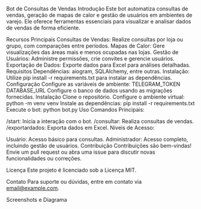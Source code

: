 Bot de Consultas de Vendas
Introdução
Este bot automatiza consultas de vendas, geração de mapas de calor e gestão de usuários em ambientes de varejo. Ele oferece ferramentas essenciais para visualizar e analisar dados de vendas de forma eficiente.

Recursos Principais
Consultas de Vendas: Realize consultas por loja ou grupo, com comparações entre períodos.
Mapas de Calor: Gere visualizações das áreas mais e menos ocupadas nas lojas.
Gestão de Usuários: Administre permissões, crie convites e gerencie usuários.
Exportação de Dados: Exporte dados para Excel para análises detalhadas.
Requisitos
Dependências: aiogram, SQLAlchemy, entre outras.
Instalação: Utilize pip install -r requirements.txt para instalar as dependências.
Configuração
Configure as variáveis de ambiente:
TELEGRAM_TOKEN
DATABASE_URL
Configure o banco de dados usando as migrações fornecidas.
Instalação
Clone o repositório.
Configure o ambiente virtual: python -m venv venv
Instale as dependências: pip install -r requirements.txt
Execute o bot: python bot.py
Uso
Comandos Principais:

/start: Inicia a interação com o bot.
/consultar: Realiza consultas de vendas.
/exportardados: Exporta dados em Excel.
Níveis de Acesso:

Usuário: Acesso básico para consultas.
Administrador: Acesso completo, incluindo gestão de usuários.
Contribuição
Contribuições são bem-vindas! Envie um pull request ou abra uma issue para discutir novas funcionalidades ou correções.

Licença
Este projeto é licenciado sob a Licença MIT.

Contato
Para suporte ou dúvidas, entre em contato via email@example.com.

Screenshots e Diagrama
